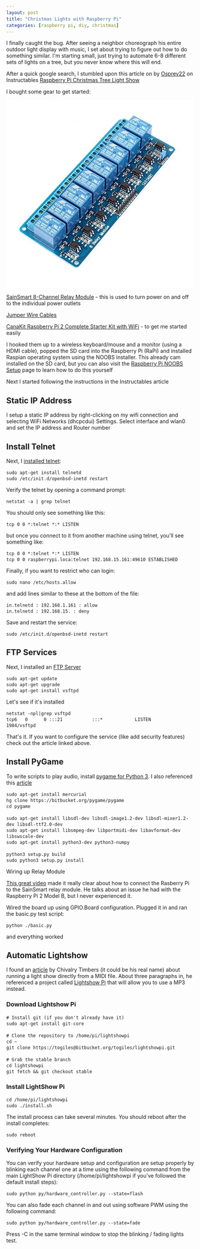 ```yaml
---
layout: post
title: "Christmas Lights with Raspberry Pi"
categories: [raspberry pi, diy, christmas]
---
```


I finally caught the bug. After seeing a neighbor choreograph his entire outdoor light display with music, I set about trying to figure out how to do something similar. I'm starting small, just trying to automate 6-8 different sets of lights on a tree, but you never know where this will end.

After a quick google search, I stumbled upon this article on by [Osprey22](http://www.instructables.com/member/Osprey22/) on Instructables [Raspberry Pi Christmas Tree Light Show](http://www.instructables.com/id/Raspberry-Pi-Christmas-Tree-Light-Show/?ALLSTEPS)

I bought some gear to get started:

![SainSmart 8-Channel Relay Module](/images/raspberry-pi/SainSmart-8-Channel-Relay-Module.jpg)

[SainSmart 8-Channel Relay Module](http://www.amazon.com/gp/product/B0057OC5WK) - this is used to turn power on and off to the individual power outlets

[Jumper Wire Cables](http://www.amazon.com/gp/product/B00M5WLZDW)

[CanaKit Raspberry Pi 2 Complete Starter Kit with WiFi](http://www.amazon.com/gp/product/B008XVAVAW) - to get me started easily 

I hooked them up to a wireless keyboard/mouse and a monitor (using a HDMI cable), popped the SD card into the Raspberry Pi (RaPi) and installed Raspian operating system using the NOOBS installer. This already cam installed on the SD card, but you can also visit the [Raspberry Pi NOOBS Setup](https://www.raspberrypi.org/help/noobs-setup/) page to learn how to do this yourself

Next I started following the instructions in the Instructables article

## Static IP Address

I setup a static IP address by right-clicking on my wifi connection and selecting WiFi Networks (dhcpcdui) Settings. Select interface and wlan0 and set the IP address and Router number

## Install Telnet

Next, I [installed telnet](http://www.ronnutter.com/raspberry-pi-enabling-telnet/):

    sudo apt-get install telnetd
    sudo /etc/init.d/openbsd-inetd restart 

Verify the telnet by opening a command prompt:

    netstat -a | grep telnet

You should only see something like this:

    tcp 0 0 *:telnet *:* LISTEN

but once you connect to it from another machine using telnet, you'll see something like:

    tcp 0 0 *:telnet *:* LISTEN
    tcp 0 0 raspberrypi.loca:telnet 192.168.15.161:49610 ESTABLISHED

Finally, if you want to restrict who can login:

    sudo nano /etc/hosts.allow

and add lines similar to these at the bottom of the file:

    in.telnetd : 192.168.1.161 : allow
    in.telnetd : 192.168.15. : deny

Save and restart the service:

    sudo /etc/init.d/openbsd-inetd restart 

## FTP Services

Next, I installed an [FTP Server](https://mike632t.wordpress.com/2015/11/29/setting-up-a-secure-ftp-server/)

    sudo apt-get update
	sudo apt-get upgrade
	sudo apt-get install vsftpd

Let's see if it's installed
	
    netstat -npl|grep vsftpd
    tcp6   0      0 :::21           :::*            LISTEN      1984/vsftpd     

That's it. If you want to configure the service (like add security features) check out the article linked above.

## Install PyGame

To write scripts to play audio, install [pygame for Python 3](https://www.raspberrypi.org/forums/viewtopic.php?f=32&t=33157&p=332140&hilit=croston%2bpygame#p284266). I also referenced this [article](http://www.philjeffes.co.uk/wordpress/?p=259)

    sudo apt-get install mercurial 
    hg clone https://bitbucket.org/pygame/pygame
    cd pygame

    sudo apt-get install libsdl-dev libsdl-image1.2-dev libsdl-mixer1.2-dev libsdl-ttf2.0-dev 
    sudo apt-get install libsmpeg-dev libportmidi-dev libavformat-dev libswscale-dev
    sudo apt-get install python3-dev python3-numpy

    python3 setup.py build 
    sudo python3 setup.py install

Wiring up Relay Module

[This great video](https://www.youtube.com/watch?v=oaf_zQcrg7g) made it really clear about how to connect the Rasberry Pi to the SainSmart relay module. He talks about an issue he had with the Raspberry Pi 2 Model B, but I never experienced it.

Wired the board up using GPIO.Board configuration. Plugged it in and ran the basic.py test script:

	python ./basic.py

and everything worked

## Automatic Lightshow

I found an [article](https://chivalrytimberz.wordpress.com/2012/12/03/pi-lights/) by Chivalry Timbers (it could be his real name) about running a light show directly from a MIDI file. About three paragraphs in, he referenced a project called [Lightshow Pi](http://lightshowpi.org/download-and-install/) that will allow you to use a MP3 instead.

### Download Lightshow Pi
	
	# Install git (if you don't already have it)
	sudo apt-get install git-core
	
	# Clone the repository to /home/pi/lightshowpi
	cd ~
	git clone https://togiles@bitbucket.org/togiles/lightshowpi.git
	
	# Grab the stable branch
	cd lightshowpi
	git fetch && git checkout stable

### Install LightShow Pi

	cd /home/pi/lightshowpi
	sudo ./install.sh

The install process can take several minutes. You should reboot after the install completes:

	sudo reboot

### Verifying Your Hardware Configuration

You can verify your hardware setup and configuration are setup properly by blinking each channel one at a time using the following command from the main LightShow Pi directory (/home/pi/lightshowpi if you’ve followed the default install steps):

	sudo python py/hardware_controller.py --state=flash
	
You can also fade each channel in and out using software PWM using the following command:

	sudo python py/hardware_controller.py --state=fade

Press <CTRL>-C in the same terminal window to stop the blinking / fading lights test.

